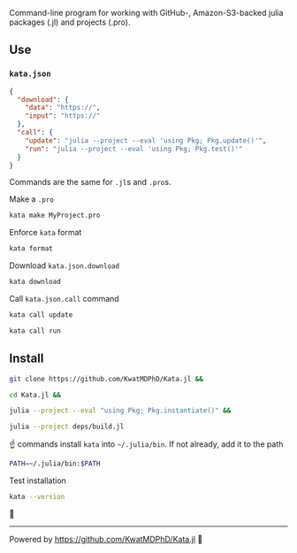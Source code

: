 Command-line program for working with GitHub-, Amazon-S3-backed julia packages (.jl) and projects (.pro).

## Use

### `kata.json`

```json
{
  "download": {
    "data": "https://",
    "input": "https://"
  },
  "call": {
    "update": "julia --project --eval 'using Pkg; Pkg.update()'",
    "run": "julia --project --eval 'using Pkg; Pkg.test()'"
  }
}
```

Commands are the same for `.jl`s and `.pro`s.

Make a `.pro`

```bash
kata make MyProject.pro
```

Enforce `kata` format

```bash
kata format
```

Download `kata.json.download`

```bash
kata download
```

Call `kata.json.call` command

```bash
kata call update
```

```bash
kata call run
```

## Install

```bash
git clone https://github.com/KwatMDPhD/Kata.jl &&

cd Kata.jl &&

julia --project --eval "using Pkg; Pkg.instantiate()" &&

julia --project deps/build.jl
```

☝️ commands install `kata` into `~/.julia/bin`. If not already, add it to the path

```bash
PATH=~/.julia/bin:$PATH
```

Test installation

```bash
kata --version
```

🎉

---

Powered by https://github.com/KwatMDPhD/Kata.jl 🌝
